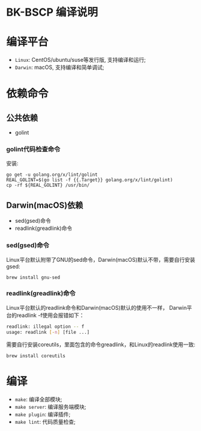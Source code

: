 BK-BSCP 编译说明
===================

# 编译平台

- `Linux`: CentOS/ubuntu/suse等发行版, 支持编译和运行;
- `Darwin`: macOS, 支持编译和简单调试;

# 依赖命令

## 公共依赖
- golint

### golint代码检查命令

安装:

```shell
go get -u golang.org/x/lint/golint
REAL_GOLINT=$(go list -f {{.Target}} golang.org/x/lint/golint)
cp -rf ${REAL_GOLINT} /usr/bin/
```

## Darwin(macOS)依赖
- sed(gsed)命令
- readlink(greadlink)命令

### sed(gsed)命令

Linux平台默认附带了GNU的sed命令，Darwin(macOS)默认不带，需要自行安装gsed:

```shell
brew install gnu-sed
```

### readlink(greadlink)命令

Linux平台默认的readlink命令和Darwin(macOS)默认的使用不一样， Darwin平台的readlink -f使用会报错如下：
```bash
readlink: illegal option -- f
usage: readlink [-n] [file ...]
```
需要自行安装coreutils，里面包含的命令greadlink，和Linux的readlink使用一致:

```shell
brew install coreutils
```

# 编译

- `make`: 编译全部模块;
- `make server`: 编译服务端模块;
- `make plugin`: 编译插件;
- `make lint`: 代码质量检查;
